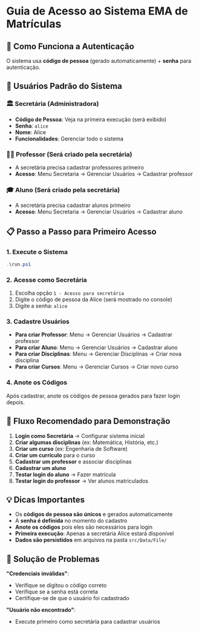 # Guia de Acesso ao Sistema EMA de Matrículas

## 🔐 Como Funciona a Autenticação

O sistema usa **código de pessoa** (gerado automaticamente) + **senha** para autenticação.

## 👥 Usuários Padrão do Sistema

### 🏛️ Secretária (Administradora)
- **Código de Pessoa**: Veja na primeira execução (será exibido)
- **Senha**: `alice`
- **Nome**: Alice
- **Funcionalidades**: Gerenciar todo o sistema

### 👨‍🏫 Professor (Será criado pela secretária)
- A secretária precisa cadastrar professores primeiro
- **Acesso**: Menu Secretaria → Gerenciar Usuários → Cadastrar professor

### 🎓 Aluno (Será criado pela secretária)  
- A secretária precisa cadastrar alunos primeiro
- **Acesso**: Menu Secretaria → Gerenciar Usuários → Cadastrar aluno

## 📋 Passo a Passo para Primeiro Acesso

### 1. Execute o Sistema
```powershell
.\run.ps1
```

### 2. Acesse como Secretária
1. Escolha opção `1 - Acesso para secretária`
2. Digite o código de pessoa da Alice (será mostrado no console)
3. Digite a senha: `alice`

### 3. Cadastre Usuários
- **Para criar Professor**: Menu → Gerenciar Usuários → Cadastrar professor
- **Para criar Aluno**: Menu → Gerenciar Usuários → Cadastrar aluno
- **Para criar Disciplinas**: Menu → Gerenciar Disciplinas → Criar nova disciplina
- **Para criar Cursos**: Menu → Gerenciar Cursos → Criar novo curso

### 4. Anote os Códigos
Após cadastrar, anote os códigos de pessoa gerados para fazer login depois.

## 🚀 Fluxo Recomendado para Demonstração

1. **Login como Secretária** → Configurar sistema inicial
2. **Criar algumas disciplinas** (ex: Matemática, História, etc.)
3. **Criar um curso** (ex: Engenharia de Software)
4. **Criar um currículo** para o curso
5. **Cadastrar um professor** e associar disciplinas
6. **Cadastrar um aluno**
7. **Testar login do aluno** → Fazer matrícula
8. **Testar login do professor** → Ver alunos matriculados

## 💡 Dicas Importantes

- Os **códigos de pessoa são únicos** e gerados automaticamente
- A **senha é definida** no momento do cadastro
- **Anote os códigos** pois eles são necessários para login
- **Primeira execução**: Apenas a secretária Alice estará disponível
- **Dados são persistidos** em arquivos na pasta `src/Data/File/`

## 🔧 Solução de Problemas

**"Credenciais inválidas"**: 
- Verifique se digitou o código correto
- Verifique se a senha está correta
- Certifique-se de que o usuário foi cadastrado

**"Usuário não encontrado"**:
- Execute primeiro como secretária para cadastrar usuários
